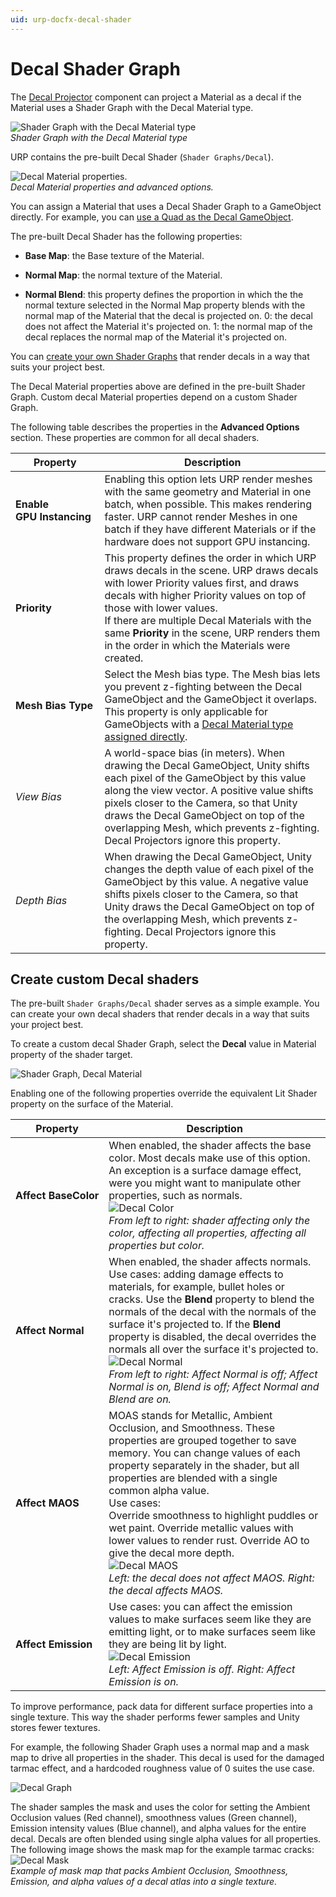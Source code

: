 ```yaml
---
uid: urp-docfx-decal-shader
---
```

# Decal Shader Graph

The [Decal Projector](renderer-feature-decal.md#decal-projector-component) component can project a Material as a decal if the Material uses a Shader Graph with the Decal Material type.

![Shader Graph with the Decal Material type](Images/decal/decal-shader-graph-material-type.png)<br/>*Shader Graph with the Decal Material type*

URP contains the pre-built Decal Shader (`Shader Graphs/Decal`).

![Decal Material properties.](Images/decal/decal-material-properties.png)<br/>*Decal Material properties and advanced options.*

You can assign a Material that uses a Decal Shader Graph to a GameObject directly. For example, you can [use a Quad as the Decal GameObject](renderer-feature-decal.md#decal-gameobject).

The pre-built Decal Shader has the following properties:

* **Base Map**: the Base texture of the Material.

* **Normal Map**: the normal texture of the Material.

* **Normal Blend**: this property defines the proportion in which the the normal texture selected in the Normal Map property blends with the normal map of the Material that the decal is projected on. 0: the decal does not affect the Material it's projected on. 1: the normal map of the decal replaces the normal map of the Material it's projected on.

You can [create your own Shader Graphs](#create-decal-shaders) that render decals in a way that suits your project best.

The Decal Material properties above are defined in the pre-built Shader Graph. Custom decal Material properties depend on a custom Shader Graph.

The following table describes the properties in the **Advanced Options** section. These properties are common for all decal shaders.

| **Property** | **Description** |
|---|---|
| **Enable GPU&#160;Instancing** | Enabling this option lets URP render meshes with the same geometry and Material in one batch, when possible. This makes rendering faster. URP cannot render Meshes in one batch if they have different Materials or if the hardware does not support GPU instancing. |
| **Priority** | This property defines the order in which URP draws decals in the scene. URP draws decals with lower Priority values first, and draws decals with higher Priority values on top of those with lower values. <br />If there are multiple Decal Materials with the same **Priority** in the scene, URP renders them in the order in which the Materials were created. |
| <a name="mesh-bias-type"></a>**Mesh Bias Type**  | Select the Mesh bias type. The Mesh bias lets you prevent z-fighting between the Decal GameObject and the GameObject it overlaps. This property is only applicable for GameObjects with a [Decal Material type assigned directly](renderer-feature-decal.md#decal-gameobject). |
| _View Bias_         | A world-space bias (in meters). When drawing the Decal GameObject, Unity shifts each pixel of the GameObject by this value along the view vector. A positive value shifts pixels closer to the Camera, so that Unity draws the Decal GameObject on top of the overlapping Mesh, which prevents z-fighting. Decal Projectors ignore this property. |
| _Depth Bias_        | When drawing the Decal GameObject, Unity changes the depth value of each pixel of the GameObject by this value. A negative value shifts pixels closer to the Camera, so that Unity draws the Decal GameObject on top of the overlapping Mesh, which prevents z-fighting. Decal Projectors ignore this property. |

## <a name="create-decal-shaders"></a>Create custom Decal shaders

The pre-built `Shader Graphs/Decal` shader serves as a simple example. You can create your own decal shaders that render decals in a way that suits your project best.

To create a custom decal Shader Graph, select the **Decal** value in Material property of the shader target.

![Shader Graph, Decal Material](Images/decal/decal-shader-graph-material-type.png)

Enabling one of the following properties override the equivalent Lit Shader property on the surface of the Material.

| **Property** | **Description** |
|---|---|
| **Affect&#160;BaseColor** | When enabled, the shader affects the base color. Most decals make use of this option. An exception is a surface damage effect, were you might want to manipulate other properties, such as normals.<br/>![Decal Color](Images/decal/decal-color.png)<br/>*From left to right: shader affecting only the color, affecting all properties, affecting all properties but color.*|
| **Affect Normal** | When enabled, the shader affects normals. Use cases:  adding damage effects to materials, for example, bullet holes or cracks. Use the **Blend** property to blend the normals of the decal with the normals of the surface it's projected to. If the **Blend** property is disabled, the decal overrides the normals all over the surface it's projected to.<br/>![Decal Normal](Images/decal/decal-normal.png)<br/>*From left to right: Affect Normal is off; Affect Normal is on, Blend is off; Affect Normal and Blend are on.* |
| **Affect MAOS** | MOAS stands for Metallic, Ambient Occlusion, and Smoothness. These properties are grouped together to save memory. You can change values of each property separately in the shader, but all properties are blended with a single common alpha value.<br/>Use cases:<br/>Override smoothness to highlight puddles or wet paint. Override metallic values with lower values to render rust. Override AO to give the decal more depth.<br/>![Decal MAOS](Images/decal/decal-maos.png)<br/>*Left: the decal does not affect MAOS. Right: the decal affects MAOS.* |
| **Affect&#160;Emission** | Use cases: you can affect the emission values to make surfaces seem like they are emitting light, or to make surfaces seem like they are being lit by light.<br/>![Decal Emission](Images/decal/decal-emission.png) <br/>*Left: Affect Emission is off. Right: Affect Emission is on.*|

To improve performance, pack data for different surface properties into a single texture. This way the shader performs fewer samples and Unity stores fewer textures.

For example, the following Shader Graph uses a normal map and a mask map to drive all properties in the shader. This decal is used for the damaged tarmac effect, and a hardcoded roughness value of 0 suites the use case.

![Decal Graph](Images/decal/decal-graph.png)

The shader samples the mask and uses the color for setting the Ambient Occlusion values (Red channel), smoothness values (Green channel), Emission intensity values (Blue channel), and alpha values for the entire decal. Decals are often blended using single alpha values for all properties. The following image shows the mask map for the example tarmac cracks:<br/>
![Decal Mask](Images/decal/decal-mask.png)<br/>*Example of mask map that packs Ambient Occlusion, Smoothness, Emission, and alpha values of a decal atlas into a single texture.*

